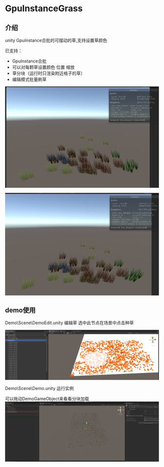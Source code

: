 # GpuInstanceGrass
## 介绍

unity GpuInstance合批的可摆动的草,支持设置草颜色

已支持：

- GpuInstance合批
- 可以对每颗草设置颜色 位置 缩放
- 草分块（运行时只渲染附近格子的草）
- 编辑模式批量刷草

![1](image/1.png)

![2](image/2.png)

## demo使用

Demo\Scene\DemoEdit.unity 编辑草   选中此节点在场景中点击种草

![](image/3.png)

Demo\Scene\Demo.unity 运行实例  

可以拖动DemoGameObject来看看分块加载![](image/4.png)



